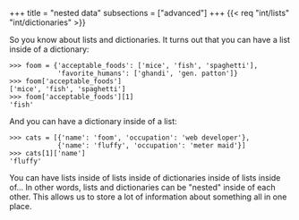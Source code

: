 +++
title = "nested data"
subsections = ["advanced"]
+++
{{< req "int/lists"
        "int/dictionaries" >}}

So you know about lists and dictionaries. It turns out that you
can have a list inside of a dictionary:

	>>> foom = {'acceptable_foods': ['mice', 'fish', 'spaghetti'],
	            'favorite_humans': ['ghandi', 'gen. patton']}
	>>> foom['acceptable_foods']
	['mice', 'fish', 'spaghetti']
	>>> foom['acceptable_foods'][1]
	'fish'

And you can have a dictionary inside of a list:

	>>> cats = [{'name': 'foom', 'occupation': 'web developer'},
	            {'name': 'fluffy', 'occupation': 'meter maid'}]
	>>> cats[1]['name']
	'fluffy'

You can have lists inside of lists inside of dictionaries inside of lists
inside of... In other words, lists and dictionaries can be "nested" inside of
each other. This allows us to store a lot of information about something all in
one place.
